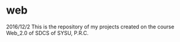 # web

2016/12/2
This is the repository of my projects created on the course Web_2.0 of SDCS of SYSU, P.R.C.
